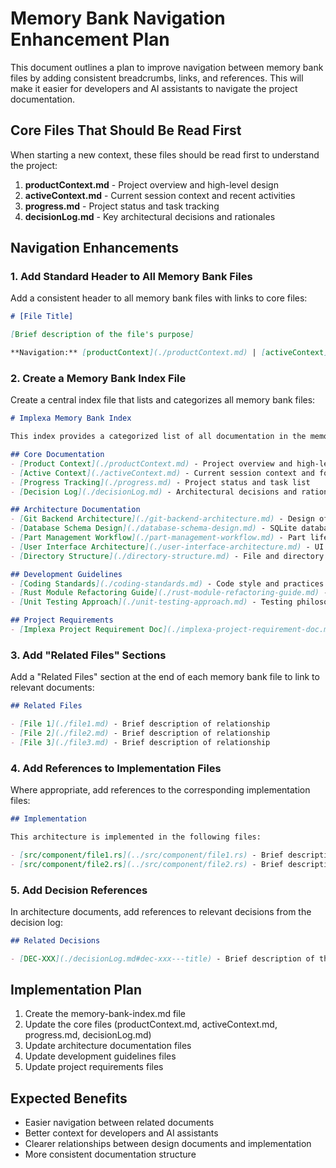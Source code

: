 # Memory Bank Navigation Enhancement Plan

This document outlines a plan to improve navigation between memory bank files by adding consistent breadcrumbs, links, and references. This will make it easier for developers and AI assistants to navigate the project documentation.

## Core Files That Should Be Read First

When starting a new context, these files should be read first to understand the project:

1. **productContext.md** - Project overview and high-level design
2. **activeContext.md** - Current session context and recent activities
3. **progress.md** - Project status and task tracking
4. **decisionLog.md** - Key architectural decisions and rationales

## Navigation Enhancements

### 1. Add Standard Header to All Memory Bank Files

Add a consistent header to all memory bank files with links to core files:

```markdown
# [File Title]

[Brief description of the file's purpose]

**Navigation:** [productContext](./productContext.md) | [activeContext](./activeContext.md) | [progress](./progress.md) | [decisionLog](./decisionLog.md) | [Back to Memory Bank Index](./memory-bank-index.md)
```

### 2. Create a Memory Bank Index File

Create a central index file that lists and categorizes all memory bank files:

```markdown
# Implexa Memory Bank Index

This index provides a categorized list of all documentation in the memory bank.

## Core Documentation
- [Product Context](./productContext.md) - Project overview and high-level design
- [Active Context](./activeContext.md) - Current session context and focus
- [Progress Tracking](./progress.md) - Project status and task list
- [Decision Log](./decisionLog.md) - Architectural decisions and rationales

## Architecture Documentation
- [Git Backend Architecture](./git-backend-architecture.md) - Design of the Git backend component
- [Database Schema Design](./database-schema-design.md) - SQLite database schema design
- [Part Management Workflow](./part-management-workflow.md) - Part lifecycle workflow design
- [User Interface Architecture](./user-interface-architecture.md) - UI design and components
- [Directory Structure](./directory-structure.md) - File and directory organization

## Development Guidelines
- [Coding Standards](./coding-standards.md) - Code style and practices
- [Rust Module Refactoring Guide](./rust-module-refactoring-guide.md) - Guide for module organization
- [Unit Testing Approach](./unit-testing-approach.md) - Testing philosophy and practices

## Project Requirements
- [Implexa Project Requirement Doc](./implexa-project-requirement-doc.md) - Detailed project requirements
```

### 3. Add "Related Files" Sections

Add a "Related Files" section at the end of each memory bank file to link to relevant documents:

```markdown
## Related Files

- [File 1](./file1.md) - Brief description of relationship
- [File 2](./file2.md) - Brief description of relationship
- [File 3](./file3.md) - Brief description of relationship
```

### 4. Add References to Implementation Files

Where appropriate, add references to the corresponding implementation files:

```markdown
## Implementation

This architecture is implemented in the following files:

- [src/component/file1.rs](../src/component/file1.rs) - Brief description
- [src/component/file2.rs](../src/component/file2.rs) - Brief description
```

### 5. Add Decision References

In architecture documents, add references to relevant decisions from the decision log:

```markdown
## Related Decisions

- [DEC-XXX](./decisionLog.md#dec-xxx---title) - Brief description of the decision
```

## Implementation Plan

1. Create the memory-bank-index.md file
2. Update the core files (productContext.md, activeContext.md, progress.md, decisionLog.md)
3. Update architecture documentation files
4. Update development guidelines files
5. Update project requirements files

## Expected Benefits

- Easier navigation between related documents
- Better context for developers and AI assistants
- Clearer relationships between design documents and implementation
- More consistent documentation structure
